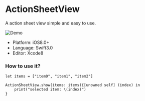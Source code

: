 # ActionSheetView
A action sheet view simple and easy to use.

![Demo](http://upload-images.jianshu.io/upload_images/1334681-bf66e4a0ff406c06.gif?imageMogr2/auto-orient/strip)

- Platform: iOS8.0+ 
- Language: Swift3.0
- Editor: Xcode8

### How to use it?

```
let items = ["item0", "item1", "item2"]

ActionSheetView.show(items: items){[unowned self] (index) in
    print("selected item: \(index)")
}

```
